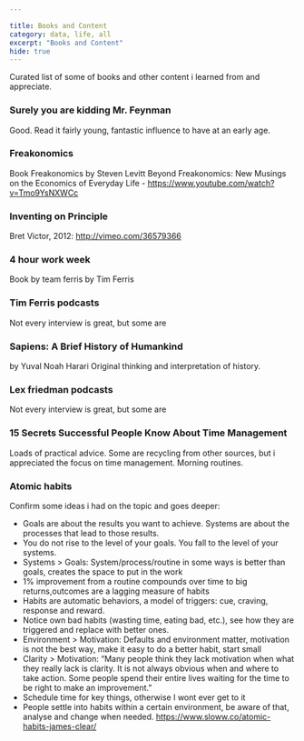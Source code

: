 ```yaml
---

title: Books and Content
category: data, life, all
excerpt: "Books and Content"
hide: true
---
```


Curated list of some of books and other content i learned from and appreciate.

### Surely you are kidding Mr. Feynman
Good. Read it fairly young, fantastic influence to have at an early age.

### Freakonomics
Book Freakonomics by Steven Levitt
Beyond Freakonomics: New Musings on the Economics of Everyday Life - https://www.youtube.com/watch?v=Tmo9YsNXWCc

### Inventing on Principle
Bret Victor, 2012: http://vimeo.com/36579366

### 4 hour work week 
Book by team ferris by Tim Ferris

### Tim Ferris podcasts
Not every interview is great, but some are

### Sapiens: A Brief History of Humankind
by Yuval Noah Harari
Original thinking and interpretation of history.

### Lex friedman podcasts
Not every interview is great, but some are

### 15 Secrets Successful People Know About Time Management 
Loads of practical advice. Some are recycling from other sources, but i appreciated the focus on time management. Morning routines.

### Atomic habits
Confirm some ideas i had on the topic and goes deeper: 
- Goals are about the results you want to achieve. Systems are about the processes that lead to those results.
- You do not rise to the level of your goals. You fall to the level of your systems.
- Systems > Goals: System/process/routine in some ways is better than goals, creates the space to put in the work
- 1% improvement from a routine compounds over time to big returns,outcomes are a lagging measure of habits
- Habits are automatic behaviors, a model of triggers: cue, craving, response and reward.
- Notice own bad habits (wasting time, eating bad, etc.), see how they are triggered and replace with better ones.
- Environment > Motivation: Defaults and environment matter, motivation is not the best way, make it easy to do a better habit, start small
- Clarity > Motivation:  “Many people think they lack motivation when what they really lack is clarity. It is not always obvious when and where to take action. Some people spend their entire lives waiting for the time to be right to make an improvement.”
- Schedule time for key things, otherwise I wont ever get to it
- People settle into habits within a certain environment, be aware of that, analyse and change when needed.
https://www.sloww.co/atomic-habits-james-clear/ 